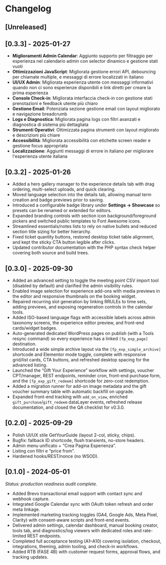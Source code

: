# Changelog

## [Unreleased]

## [0.3.3] - 2025-01-27
- **Miglioramenti Admin Calendar**: Aggiunto supporto per filtraggio per esperienza nel calendario admin con selector dinamico e gestione stati vuoti
- **Ottimizzazioni JavaScript**: Migliorata gestione errori API, debouncing per chiamate multiple, e messaggi di errore localizzati in italiano
- **UI/UX Admin**: Migliorata esperienza utente con messaggi informativi quando non ci sono esperienze disponibili e link diretti per creare la prima esperienza
- **Console Check-in**: Migliorata interfaccia check-in con gestione stati prenotazioni e feedback utente più chiaro
- **Gestione Email**: Potenziata sezione gestione email con layout migliorato e navigazione breadcrumb
- **Logs e Diagnostica**: Migliorata pagina logs con filtri avanzati e diagnostica di sistema più dettagliata
- **Strumenti Operativi**: Ottimizzata pagina strumenti con layout migliorato e descrizioni più chiare
- **Accessibilità**: Migliorata accessibilità con etichette screen reader e gestione focus appropriata
- **Localizzazione**: Aggiunti messaggi di errore in italiano per migliorare l'esperienza utente italiana

## [0.3.2] - 2025-01-26
- Added a hero gallery manager to the experience details tab with drag ordering, multi-select uploads, and quick clearing.
- Moved language selection into the details tab, allowing manual term creation and badge previews prior to saving.
- Introduced a configurable badge library under **Settings → Showcase** so presets can be renamed or extended for editors.
- Expanded branding controls with section icon background/foreground pickers and switched public templates to Font Awesome icons.
- Streamlined essentials/notes lists to rely on native bullets and reduced section title sizing for better hierarchy.
- Fixed ticket quantity buttons, restored desktop ticket table alignment, and kept the sticky CTA button legible after clicks.
- Updated contributor documentation with the PHP syntax check helper covering both source and build trees.

## [0.3.0] - 2025-09-30
- Added an advanced setting to toggle the meeting point CSV import tool (disabled by default) and clarified the admin visibility rules.
- Enabled image selection for experience add-ons with media previews in the editor and responsive thumbnails on the booking widget.
- Repaired recurring slot generation by linking RRULEs to time sets, adding previews, and exposing regeneration controls in the calendar tools.
- Added ISO-based language flags with accessible labels across admin taxonomy screens, the experience editor preview, and front-end cards/widget badges.
- Auto-generated dedicated WordPress pages on publish (with a Tools resync command) so every experience has a linked `[fp_exp_page]` destination.
- Introduced a wide simple archive layout via the `[fp_exp_simple_archive]` shortcode and Elementor mode toggle, complete with responsive grid/list cards, CTA buttons, and refreshed desktop spacing for the advanced listing.
- Launched the “Gift Your Experience” workflow with settings, voucher CPT/manager, REST endpoints, reminder cron, front-end purchase form, and the `[fp_exp_gift_redeem]` shortcode for zero-cost redemption.
- Added a migration runner for add-on image metadata and the gift voucher summary table with automatic backfill on upgrade.
- Expanded front-end tracking with `add_on_view`, enriched `gift_purchase`/`gift_redeem` dataLayer events, refreshed release documentation, and closed the QA checklist for v0.3.0.

## [0.2.0] - 2025-09-29
- Polish UI/UX stile GetYourGuide (layout 2-col, sticky, chips).
- Bugfix: fallback ID shortcode, flush transients, no-store headers.
- Admin menu unificato + “Crea Pagina Esperienza”.
- Listing con filtri e “price from”.
- Hardened hooks/REST/nonce (no WSOD).

## [0.1.0] - 2024-05-01
_Status: production readiness audit complete._

- Added Brevo transactional email support with contact sync and webhook capture.
- Integrated Google Calendar sync with OAuth token refresh and order meta linkage.
- Implemented marketing tracking toggles (GA4, Google Ads, Meta Pixel, Clarity) with consent-aware scripts and front-end events.
- Delivered admin settings, calendar dashboard, manual booking creator, tools tab, and diagnostics/log viewers with dedicated roles and rate-limited REST endpoints.
- Completed full acceptance testing (A1–A10) covering isolation, checkout, integrations, theming, admin tooling, and check-in workflows.
- Added RTB (FASE 4B) with customer request forms, approval flows, and tracking updates.
